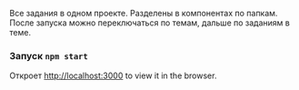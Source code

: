 Все задания в одном проекте. Разделены в компонентах по папкам. После запуска можно переключаться по темам, дальше по заданиям в теме.

### Запуск `npm start`

Откроет [http://localhost:3000](http://localhost:3000) to view it in the browser.

